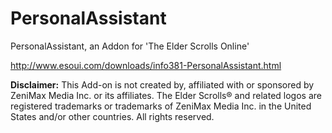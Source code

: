 # PersonalAssistant
PersonalAssistant, an Addon for 'The Elder Scrolls Online'

http://www.esoui.com/downloads/info381-PersonalAssistant.html

**Disclaimer:**
This Add-on is not created by, affiliated with or sponsored by ZeniMax Media Inc. or its affiliates. The Elder Scrolls® and related logos are registered trademarks or trademarks of ZeniMax Media Inc. in the United States and/or other countries. All rights reserved.